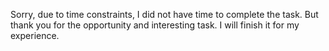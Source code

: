 Sorry, due to time constraints, I did not have time to complete the task. But thank you for the opportunity and interesting task. I will finish it for my experience.